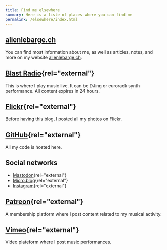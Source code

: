 ```yaml
---
title: Find me elsewhere
summary: Here is a liste of places where you can find me
permalink: /elsewhere/index.html
---
```


## [alienlebarge.ch](/)
You can find most information about me, as well as articles, notes, and more on my website [alienlebarge.ch](/).

## [Blast Radio](https://blastradio.com/alienlebarge){rel="external"}
This is where I play music live. It can be DJing or eurorack synth performance. All content expires in 24 hours.

## [Flickr](https://www.flickr.com/photos/alienlebarge){rel="external"}
Before having this blog, I posted all my photos on Flickr.

## [GitHub](https://github.com/alienlebarge){rel="external"}
All my code is hosted here.

## Social networks
- [Mastodon](https://social.lol/@alienlebarge){rel="external"}
- [Micro.blog](https://micro.blog/alienlebarge){rel="external"}
- [Instagram](https://www.instagram.com/alienlebarge){rel="external"}

## [Patreon](https://www.patreon.com/bePatron?u=10910199){rel="external"}
A membership platform where I post content related to my musical activity.

## [Vimeo](https://www.vimeo.com/alienlebarge){rel="external"}
Video plateform where I post music performances.
